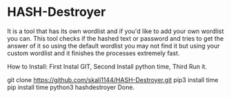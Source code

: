 # HASH-Destroyer
It is a tool that has its own wordlist and if you'd like to add your own wordlist you can. This tool checks if the hashed text or password and tries to get the answer of it so using the default wordlist you may not find it but using your custom wordlist and it finishes the processes extremely fast. 

How to Install: First Instal GIT, Second Install python time, Third Run it.

git clone https://github.com/skali1144/HASH-Destroyer.git
pip3 install time
pip install time
python3 hashdestroyer
Done.
